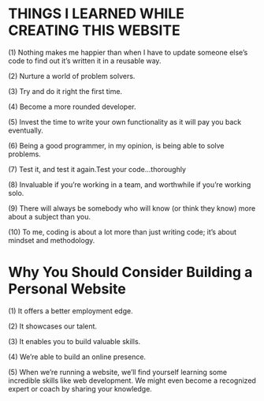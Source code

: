 










# THINGS I LEARNED WHILE CREATING THIS WEBSITE
(1) Nothing makes me happier than when I have to update someone else’s code to find out it’s written it in a reusable way.

(2) Nurture a world of problem solvers.

(3) Try and do it right the first time.

(4) Become a more rounded developer.

(5) Invest the time to write your own functionality as it will pay you back eventually.

(6) Being a good programmer, in my opinion, is being able to solve problems.

(7) Test it, and test it again.Test your code…thoroughly

(8) Invaluable if you’re working in a team, and worthwhile if you’re working solo.

(9) There will always be somebody who will know (or think they know) more about a subject than you.

(10) To me, coding is about a lot more than just writing code; it’s about mindset and methodology.


# Why You Should Consider Building a Personal Website
(1) It offers a better employment edge.

(2) It showcases our talent.

(3) It enables you to build valuable skills.

(4) We’re able to build an online presence.

(5) When we’re running a website, we’ll find yourself learning some incredible skills like web development. We might even become a recognized expert or coach by sharing your knowledge. 


